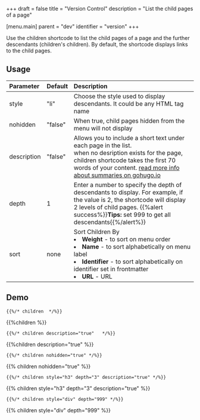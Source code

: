 +++
draft = false
title = "Version Control"
description = "List the child pages of a page"

[menu.main]
parent = "dev"
identifier = "version"
+++


Use the children shortcode to list the child pages of a page and the further descendants (children's children). By default, the shortcode displays links to the child pages.

## Usage

| Parameter | Default | Description |
|:--|:--|:--|
| style | "li" | Choose the style used to display descendants. It could be any HTML tag name |
| nohidden | "false" | When true, child pages hidden from the menu will not display |
| description  | "false" | Allows you to include a short text under each page in the list.<br/>when no desription exists for the page, children shortcode takes the first 70 words of your content. [read more info about summaries on gohugo.io](https://gohugo.io/content/summaries/)  |
| depth | 1 | Enter a number to specify the depth of descendants to display. For example, if the value is 2, the shortcode will display 2 levels of child pages. {{%alert success%}}**Tips:** set 999 to get all descendants{{%/alert%}}|
| sort | none | Sort Children By<br><li><strong>Weight</strong> - to sort on menu order</li><li><strong>Name</strong> - to sort alphabetically on menu label</li><li><strong>Identifier</strong> - to sort alphabetically on identifier set in frontmatter</li><li><strong>URL</strong> - URL</li> |



## Demo

	{{%/* children  */%}}

{{%children %}}

	{{%/* children description="true"   */%}}

{{%children description="true"   %}}

	{{%/* children nohidden="true" */%}}

{{% children nohidden="true" %}}

	{{%/* children style="h3" depth="3" description="true" */%}}

{{% children style="h3" depth="3" description="true" %}}

	{{%/* children style="div" depth="999" */%}}

{{% children style="div" depth="999" %}}
